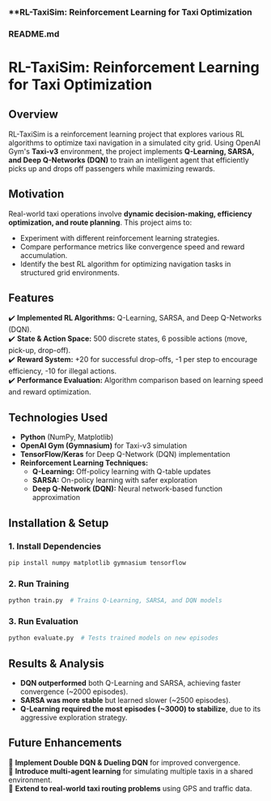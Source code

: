 ### **RL-TaxiSim: Reinforcement Learning for Taxi Optimization  

### **README.md**  

# RL-TaxiSim: Reinforcement Learning for Taxi Optimization  

## **Overview**  
RL-TaxiSim is a reinforcement learning project that explores various RL algorithms to optimize taxi navigation in a simulated city grid. Using OpenAI Gym's **Taxi-v3** environment, the project implements **Q-Learning, SARSA, and Deep Q-Networks (DQN)** to train an intelligent agent that efficiently picks up and drops off passengers while maximizing rewards.  

## **Motivation**  
Real-world taxi operations involve **dynamic decision-making, efficiency optimization, and route planning**. This project aims to:  
- Experiment with different reinforcement learning strategies.  
- Compare performance metrics like convergence speed and reward accumulation.  
- Identify the best RL algorithm for optimizing navigation tasks in structured grid environments.  

## **Features**  
✔️ **Implemented RL Algorithms:** Q-Learning, SARSA, and Deep Q-Networks (DQN).  
✔️ **State & Action Space:** 500 discrete states, 6 possible actions (move, pick-up, drop-off).  
✔️ **Reward System:** +20 for successful drop-offs, -1 per step to encourage efficiency, -10 for illegal actions.  
✔️ **Performance Evaluation:** Algorithm comparison based on learning speed and reward optimization.  

## **Technologies Used**  
- **Python** (NumPy, Matplotlib)  
- **OpenAI Gym (Gymnasium)** for Taxi-v3 simulation  
- **TensorFlow/Keras** for Deep Q-Network (DQN) implementation  
- **Reinforcement Learning Techniques:**  
  - **Q-Learning:** Off-policy learning with Q-table updates  
  - **SARSA:** On-policy learning with safer exploration  
  - **Deep Q-Network (DQN):** Neural network-based function approximation  

## **Installation & Setup**  
### **1. Install Dependencies**  
```bash
pip install numpy matplotlib gymnasium tensorflow
```
### **2. Run Training**  
```bash
python train.py  # Trains Q-Learning, SARSA, and DQN models
```
### **3. Run Evaluation**  
```bash
python evaluate.py  # Tests trained models on new episodes
```

## **Results & Analysis**  
- **DQN outperformed** both Q-Learning and SARSA, achieving faster convergence (~2000 episodes).  
- **SARSA was more stable** but learned slower (~2500 episodes).  
- **Q-Learning required the most episodes (~3000) to stabilize**, due to its aggressive exploration strategy.  

## **Future Enhancements**  
🔹 **Implement Double DQN & Dueling DQN** for improved convergence.  
🔹 **Introduce multi-agent learning** for simulating multiple taxis in a shared environment.  
🔹 **Extend to real-world taxi routing problems** using GPS and traffic data.  


